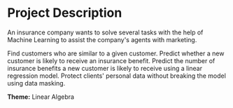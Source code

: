 # Project Description

An insurance company wants to solve several tasks with the help of Machine Learning to assist the company's agents with marketing. 

Find customers who are similar to a given customer. Predict whether a new customer is likely to receive an insurance benefit. Predict the number of insurance benefits a new customer is likely to receive using a linear regression model. Protect clients' personal data without breaking the model using data masking.

**Theme:** Linear Algebra
